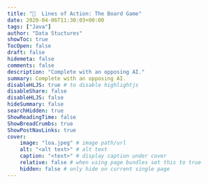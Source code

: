 ```yaml
---
title: "🧮  Lines of Action: The Board Game"
date: 2020-04-06T11:30:03+00:00
tags: ["Java"]
author: "Data Stuctures"
showToc: true
TocOpen: false
draft: false
hidemeta: false
comments: false
description: "Complete with an opposing AI."
summary: Complete with an opposing AI.
disableHLJS: true # to disable highlightjs
disableShare: false
disableHLJS: false
hideSummary: false
searchHidden: true
ShowReadingTime: false
ShowBreadCrumbs: true
ShowPostNavLinks: true
cover:
    image: "loa.jpeg" # image path/url
    alt: "<alt text>" # alt text
    caption: "<text>" # display caption under cover
    relative: false # when using page bundles set this to true
    hidden: false # only hide on current single page
---
```

